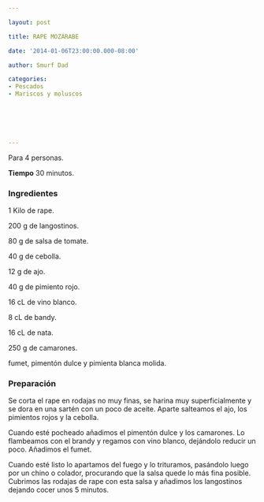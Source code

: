 ```yaml
---

layout: post

title: RAPE MOZÁRABE

date: '2014-01-06T23:00:00.000-08:00'

author: Smurf Dad

categories:
- Pescados
- Mariscos y moluscos






---
```


Para 4 personas.

<b>Tiempo</b> 30 minutos.

<h3>Ingredientes</h3>

1 Kilo de rape.

200 g de langostinos.

80 g de salsa de tomate.

40 g de cebolla.

12 g de ajo.

40 g de pimiento rojo.

16 cL de vino blanco.

8 cL de bandy.

16 cL de nata.

250 g de camarones.

fumet, pimentón dulce y pimienta blanca molida.

<h3>Preparación</h3>

Se corta el rape en rodajas no muy finas, se harina muy superficialmente y se dora en una sartén con un poco de aceite. Aparte salteamos el ajo, los pimientos rojos y la cebolla.

Cuando esté pocheado añadimos el pimentón dulce y los camarones. Lo flambeamos con el brandy y regamos con vino blanco, dejándolo reducir un poco. Añadimos el fumet.

Cuando esté listo lo apartamos del fuego y lo trituramos, pasándolo luego por un chino o colador, procurando que la salsa quede lo más fina posible. Cubrimos las rodajas de rape con esta salsa y añadimos los langostinos dejando cocer unos 5 minutos.